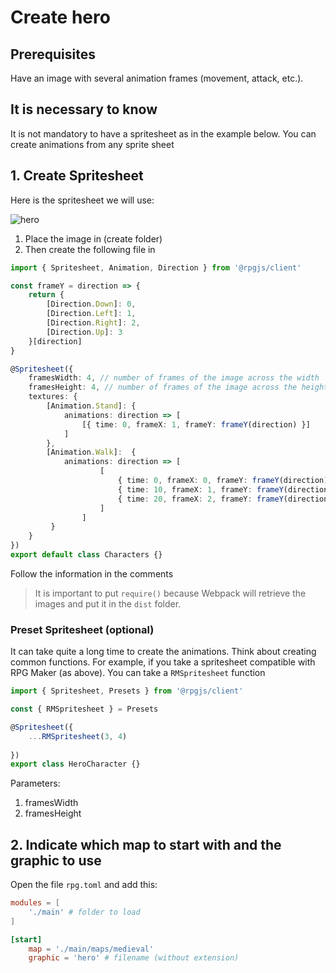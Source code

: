 # Create hero

## Prerequisites

Have an image with several animation frames (movement, attack, etc.).

## It is necessary to know

It is not mandatory to have a spritesheet as in the example below. You can create animations from any sprite sheet

## 1. Create Spritesheet

Here is the spritesheet we will use:

![hero](/assets/chara.png)

1. Place the image in <PathTo to="clientDir" file="characters/hero.png" /> (create folder)
2. Then create the following file in <PathTo to="clientDir" file="characters/spritesheet.ts" />

```ts
import { Spritesheet, Animation, Direction } from '@rpgjs/client'

const frameY = direction => {
    return {
        [Direction.Down]: 0,
        [Direction.Left]: 1,
        [Direction.Right]: 2, 
        [Direction.Up]: 3
    }[direction]
}

@Spritesheet({
    framesWidth: 4, // number of frames of the image across the width
    framesHeight: 4, // number of frames of the image across the height
    textures: {
        [Animation.Stand]: {
            animations: direction => [
                [{ time: 0, frameX: 1, frameY: frameY(direction) }]
            ]
        },
        [Animation.Walk]:  {
            animations: direction => [
                    [ 
                        { time: 0, frameX: 0, frameY: frameY(direction) },
                        { time: 10, frameX: 1, frameY: frameY(direction) },
                        { time: 20, frameX: 2, frameY: frameY(direction) }
                    ]
                ]
         }
    }
})
export default class Characters {}
```

Follow the information in the comments

> It is important to put `require()` because Webpack will retrieve the images and put it in the `dist` folder. 

### Preset Spritesheet (optional)

It can take quite a long time to create the animations. Think about creating common functions. For example, if you take a spritesheet compatible with RPG Maker (as above). You can take a `RMSpritesheet` function

```ts
import { Spritesheet, Presets } from '@rpgjs/client'

const { RMSpritesheet } = Presets

@Spritesheet({
    ...RMSpritesheet(3, 4)
   
})
export class HeroCharacter {}
```

Parameters:
1. framesWidth
2. framesHeight

## 2. Indicate which map to start with and the graphic to use

Open the file `rpg.toml` and add this:

```toml
modules = [
    './main' # folder to load
]

[start]
    map = './main/maps/medieval'
    graphic = 'hero' # filename (without extension)
```